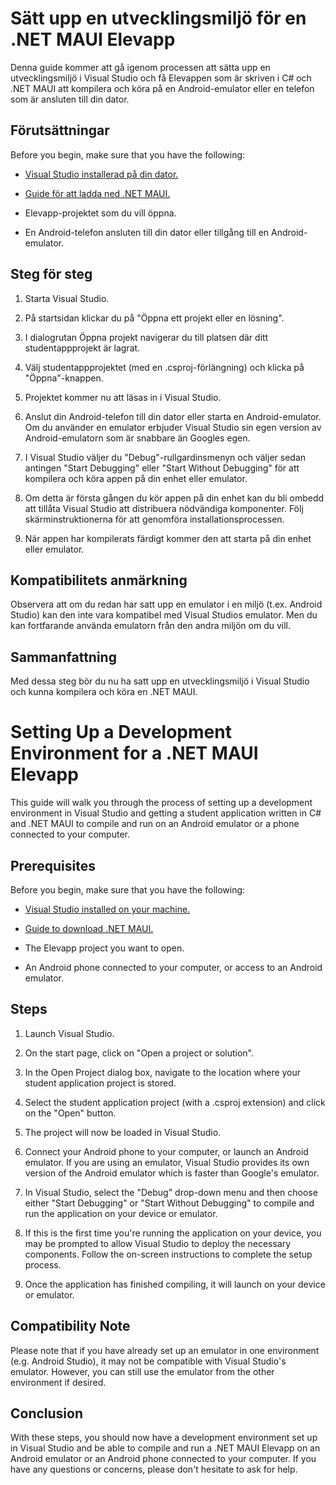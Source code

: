 
# Sätt upp en utvecklingsmiljö för en .NET MAUI Elevapp

Denna guide kommer att gå igenom processen att sätta upp en utvecklingsmiljö i Visual Studio och få Elevappen som är skriven i C# och .NET MAUI att kompilera och köra på en Android-emulator eller en telefon som är ansluten till din dator.


## Förutsättningar
Before you begin, make sure that you have the following:


 - [Visual Studio installerad på din dator.](https://visualstudio.microsoft.com/downloads/)

 - [Guide för att ladda ned .NET MAUI.](https://learn.microsoft.com/en-us/dotnet/maui/get-started/installation?view=net-maui-7.0&tabs=vswin)

- Elevapp-projektet som du vill öppna.
- En Android-telefon ansluten till din dator eller tillgång till en Android-emulator.



## Steg för steg

1. Starta Visual Studio.

2. På startsidan klickar du på "Öppna ett projekt eller en lösning".

3. I dialogrutan Öppna projekt navigerar du till platsen där ditt studentappprojekt är lagrat.

4. Välj studentappprojektet (med en .csproj-förlängning) och klicka på "Öppna"-knappen.

5. Projektet kommer nu att läsas in i Visual Studio.

6. Anslut din Android-telefon till din dator eller starta en Android-emulator. Om du använder en emulator erbjuder Visual Studio sin egen version av Android-emulatorn som är snabbare än Googles egen.

7. I Visual Studio väljer du "Debug"-rullgardinsmenyn och väljer sedan antingen "Start Debugging" eller "Start Without Debugging" för att kompilera och köra appen på din enhet eller emulator.

8. Om detta är första gången du kör appen på din enhet kan du bli ombedd att tillåta Visual Studio att distribuera nödvändiga komponenter. Följ skärminstruktionerna för att genomföra installationsprocessen.

9. När appen har kompilerats färdigt kommer den att starta på din enhet eller emulator.


## Kompatibilitets anmärkning 

Observera att om du redan har satt upp en emulator i en miljö (t.ex. Android Studio) kan den inte vara kompatibel med Visual Studios emulator. Men du kan fortfarande använda emulatorn från den andra miljön om du vill.

## Sammanfattning 

Med dessa steg bör du nu ha satt upp en utvecklingsmiljö i Visual Studio och kunna kompilera och köra en .NET MAUI. 


# Setting Up a Development Environment for a .NET MAUI Elevapp

This guide will walk you through the process of setting up a development environment in Visual Studio and getting a student application written in C# and .NET MAUI to compile and run on an Android emulator or a phone connected to your computer.



## Prerequisites
Before you begin, make sure that you have the following:


 - [Visual Studio installed on your machine.](https://visualstudio.microsoft.com/downloads/)

 - [Guide to download .NET MAUI.](https://learn.microsoft.com/en-us/dotnet/maui/get-started/installation?view=net-maui-7.0&tabs=vswin)

- The Elevapp project you want to open.
- An Android phone connected to your computer, or access to an Android emulator.



## Steps

1. Launch Visual Studio.

2. On the start page, click on "Open a project or solution".

3. In the Open Project dialog box, navigate to the location where your student application project is stored.

4. Select the student application project (with a .csproj extension) and click on the "Open" button.

5. The project will now be loaded in Visual Studio.

6. Connect your Android phone to your computer, or launch an Android emulator. If you are using an emulator, Visual Studio provides its own version of the Android emulator which is faster than Google's emulator.

7. In Visual Studio, select the "Debug" drop-down menu and then choose either "Start Debugging" or "Start Without Debugging" to compile and run the application on your device or emulator.

8. If this is the first time you're running the application on your device, you may be prompted to allow Visual Studio to deploy the necessary components. Follow the on-screen instructions to complete the setup process.

9. Once the application has finished compiling, it will launch on your device or emulator. 



## Compatibility Note

Please note that if you have already set up an emulator in one environment (e.g. Android Studio), it may not be compatible with Visual Studio's emulator. However, you can still use the emulator from the other environment if desired.


## Conclusion

With these steps, you should now have a development environment set up in Visual Studio and be able to compile and run a .NET MAUI Elevapp on an Android emulator or an Android phone connected to your computer. If you have any questions or concerns, please don't hesitate to ask for help.


